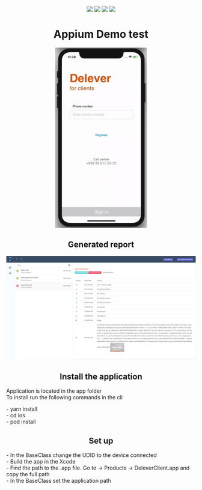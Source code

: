 <p align="center">
<img src="https://img.shields.io/badge/ Project - Maven - Green">
<img src="https://img.shields.io/badge/Design Pattern - Page Object Model - Purple">
<img src="https://img.shields.io/badge/ Framework - TestNG - Orange">
<img src="https://img.shields.io/badge/ Generates - Report - blue">
</p>

<h1 align="center">Appium Demo test </h1>

<p align="center">
<img src="demo.gif"> 
</p>

<h2 align="center"> Generated report </h2>
<img src="report.png">

<h2 align="center"> Install the application </h2>
<p>
Application is located in the app folder  <br>
To install run the following commands in the cli 
</p>
<p>  
- yarn install <br> 
- cd ios <br>
- pod install 
</p>

<h2 align="center"> Set up </h2>
<p>
- In the BaseClass change the UDID to the device connected   <br>
- Build the app in the Xcode <br>
- Find the path to the .app file. Go to -> Products -> DeleverClient.app and copy the full path  <br> 
- In the BaseClass set the application path
</p>
